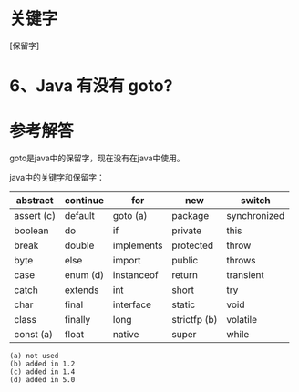 # 关键字

\[保留字\]

# 6、Java 有没有 goto?

# 参考解答

goto是java中的保留字，现在没有在java中使用。

java中的关键字和保留字：

| abstract | continue | for | new | switch |
| --- | --- | --- | --- | --- |
| assert \(c\) | default | goto \(a\) | package | synchronized |
| boolean | do | if | private | this |
| break | double | implements | protected | throw |
| byte | else | import | public | throws |
| case | enum \(d\) | instanceof | return | transient |
| catch | extends | int | short | try |
| char | final | interface | static | void |
| class | finally | long | strictfp \(b\) | volatile |
| const \(a\) | float | native | super | while |

```
(a) not used
(b) added in 1.2
(c) added in 1.4
(d) added in 5.0 
```



